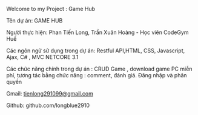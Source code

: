 Welcome to my Project : Game Hub

Tên dự án: GAME HUB  

Người thực hiện: Phan Tiến Long, Trần Xuân Hoàng - Học viên CodeGym Huế  

Các ngôn ngữ sử dụng trong dự án:  Restful API,HTML, CSS, Javascript, Ajax, C#  , MVC NETCORE 3.1 

Các chức năng chính trong dự án : CRUD Game , download game PC miễn phí, tương tác bằng chức năng : comment, đánh giá. Đăng nhập và phân quyền 

Gmail: tienlong291099@gmail.com  

Github: github.com/longblue2910  
